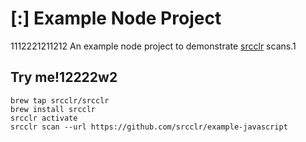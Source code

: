 # [:] Example Node Project
1112221211212
An example node project to demonstrate [srcclr](https://www.srcclr.com) scans.1

## Try me!12222w2

```
brew tap srcclr/srcclr
brew install srcclr
srcclr activate
srcclr scan --url https://github.com/srcclr/example-javascript
```
